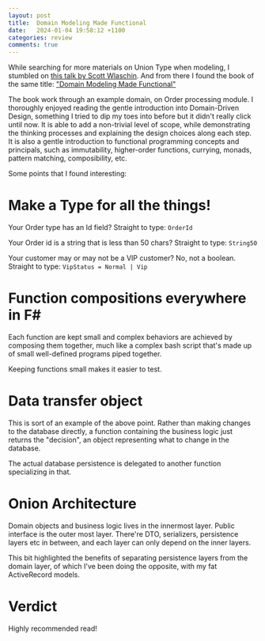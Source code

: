 ```yaml
---
layout: post
title:  Domain Modeling Made Functional
date:   2024-01-04 19:58:12 +1100
categories: review
comments: true
---
```

While searching for more materials on Union Type when modeling, I stumbled on [this talk by Scott Wlaschin](https://www.youtube.com/watch?v=2JB1_e5wZmU). 
And from there I found the book of the same title: ["Domain Modeling Made Functional"](https://pragprog.com/titles/swdddf/domain-modeling-made-functional/)

The book work through an example domain, on Order processing module. 
I thoroughly enjoyed reading the gentle introduction into Domain-Driven Design, something I tried to dip my toes into before but it didn't really click until now. 
It is able to add a non-trivial level of scope, while demonstrating the thinking processes and explaining the design choices along each step.
It is also a gentle introduction to functional programming concepts and principals, such as immutability, higher-order functions, currying, monads, pattern matching, composibility, etc.

Some points that I found interesting:

# Make a Type for all the things!

Your Order type has an Id field? Straight to type: `OrderId`

Your Order id is a string that is less than 50 chars? Straight to type: `String50`

Your customer may or may not be a VIP customer? No, not a boolean. Straight to type: `VipStatus = Normal | Vip`

# Function compositions everywhere in F#

Each function are kept small and complex behaviors are achieved by composing them together, much like a complex bash script that's made up of small well-defined programs piped together.

Keeping functions small makes it easier to test.

# Data transfer object

This is sort of an example of the above point. Rather than making changes to the database directly, a function containing the business logic just returns the "decision", an object representing what to change in the database. 

The actual database persistence is delegated to another function specializing in that.

# Onion Architecture

Domain objects and business logic lives in the innermost layer.
Public interface is the outer most layer. There're DTO, serializers, persistence layers etc in between, and each layer can only depend on the inner layers.

This bit highlighted the benefits of separating persistence layers from the domain layer, of which I've been doing the opposite, with my fat ActiveRecord models.

# Verdict

Highly recommended read!
